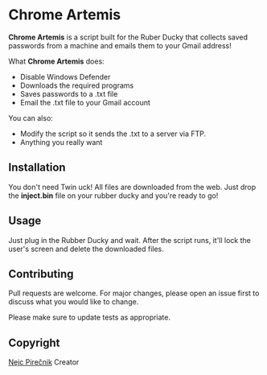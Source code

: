# Chrome Artemis

**Chrome Artemis** is a script built for the Ruber Ducky that collects saved passwords from a machine and emails them to your Gmail address!

What **Chrome Artemis** does:

  - Disable Windows Defender
  - Downloads the required programs
  - Saves passwords to a .txt file
  - Email the .txt file to your Gmail account

You can also:
  - Modify the script so it sends the .txt to a server via FTP.
  - Anything you really want


## Installation

You don't need Twin uck! All files are downloaded from the web. Just drop the **inject.bin** file on your rubber ducky and you're ready to go!


## Usage

Just plug in the Rubber Ducky and wait. After the script runs, it'll lock the user's screen and delete the downloaded files.

## Contributing
Pull requests are welcome. For major changes, please open an issue first to discuss what you would like to change.

Please make sure to update tests as appropriate.

## Copyright
[Nejc Pirečnik](https://github.com/nejcpirecnik) Creator
